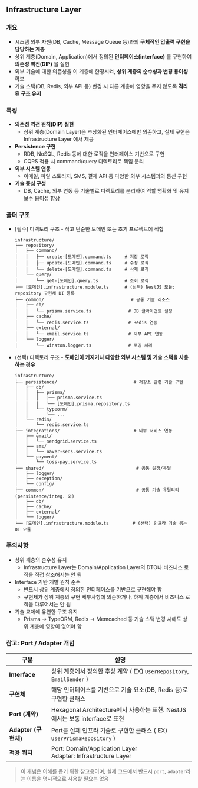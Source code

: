 ## Infrastructure Layer

### 개요
- 시스템 외부 자원(DB, Cache, Message Queue 등)과의 **구체적인 입출력 구현을 담당하는 계층**
- 상위 계층(Domain, Application)에서 정의된 **인터페이스(interface)** 를 구현하여 **의존성 역전(DIP)** 을 실현
- 외부 기술에 대한 의존성을 이 계층에 한정시켜, **상위 계층의 순수성과 변경 용이성** 확보
- 기술 스택(DB, Redis, 외부 API 등) 변경 시 다른 계층에 영향을 주지 않도록 **격리된 구조 유지**

### 특징
- **의존성 역전 원칙(DIP) 실현**
  - 상위 계층(Domain Layer)은 추상화된 인터페이스에만 의존하고, 실제 구현은 Infrastructure Layer 에서 제공 
- **Persistence 구현**
  - RDB, NoSQL, Redis 등에 대한 로직을 인터페이스 기반으로 구현
  - CQRS 적용 시 command/query 디렉토리로 책임 분리
- **외부 시스템 연동**
  - 이메일, 파일 스토리지, SMS, 결제 API 등 다양한 외부 시스템과의 통신 구현
- **기술 중심 구성**
  - DB, Cache, 외부 연동 등 기술별로 디렉토리를 분리하여 역할 명확화 및 유지보수 용이성 향상 

### 폴더 구조
- [필수] 디렉토리 구조 - 작고 단순한 도메인 또는 초기 프로젝트에 적합
  ```
  infrastructure/
  ├── repository/
  │   ├── command/
  │   │   ├── create-[도메인].command.ts     # 저장 로직
  │   │   ├── update-[도메인].command.ts     # 수정 로직
  │   │   └── delete-[도메인].command.ts     # 삭제 로직
  │   └── query/
  │       └── get-[도메인].query.ts          # 조회 로직
  ├── [도메인].infrastructure.module.ts      # (선택) NestJS 모듈: repository 구현체 DI 등록
  ├── common/                                 # 공통 기술 리소스
  │   ├── db/
  │   │   └── prisma.service.ts              # DB 클라이언트 설정
  │   ├── cache/
  │   │   └── redis.service.ts               # Redis 연동
  │   ├── external/
  │   │   └── email.service.ts               # 외부 API 연동
  │   └── logger/
  │       └── winston.logger.ts              # 로깅 처리
  ```
- (선택) 디렉토리 구조 - **도메인이 커지거나 다양한 외부 시스템 및 기술 스택을 사용하는 경우**
  ```
  infrastructure/
  ├── persistence/                             # 저장소 관련 기술 구현
  │   ├── db/
  │   │   ├── prisma/
  │   │   │   ├── prisma.service.ts
  │   │   │   └── [도메인].prisma.repository.ts
  │   │   └── typeorm/
  │   │       └── ...
  │   └── redis/
  │       └── redis.service.ts
  ├── integrations/                            # 외부 서비스 연동
  │   ├── email/
  │   │   └── sendgrid.service.ts
  │   ├── sms/
  │   │   └── naver-sens.service.ts
  │   └── payment/
  │       └── toss-pay.service.ts
  ├── shared/                                   # 공통 설정/유틸
  │   ├── logger/
  │   ├── exception/
  │   └── config/
  ├── common/                                   # 공통 기술 유틸리티 (persistence/integ. 외)
  │   ├── db/
  │   ├── cache/
  │   ├── external/
  │   └── logger/
  └── [도메인].infrastructure.module.ts         # (선택) 인프라 기술 묶는 DI 모듈
  ```
  
### 주의사항
- 상위 계층의 순수성 유지
  - Infrastructure Layer는 Domain/Application Layer의 DTO나 비즈니스 로직을 직접 참조해서는 안 됨
- Interface 기반 개발 원칙 준수
  - 반드시 상위 계층에서 정의한 인터페이스를 기반으로 구현해야 함
  - 구현체가 상위 계층의 구현 세부사항에 의존하거나, 하위 계층에서 비즈니스 로직을 다루어서는 안 됨
- 기술 교체에 유연한 구조 유지
  - Prisma → TypeORM, Redis → Memcached 등 기술 스택 변경 시에도 상위 계층에 영향이 없어야 함

### 참고: Port / Adapter 개념
| 구분            | 설명                                                              |
|---------------|-----------------------------------------------------------------|
| **Interface**   | 상위 계층에서 정의한 추상 계약 ( EX) `UserRepository`, `EmailSender` )       |
| **구현체**           | 해당 인터페이스를 기반으로 기술 요소(DB, Redis 등)로 구현한 클래스                      |
| **Port (계약)**     | Hexagonal Architecture에서 사용하는 표현. NestJS에서는 보통 interface로 표현    |
| **Adapter (구현체)** | Port를 실제 인프라 기술로 구현한 클래스 ( EX) `UserPrismaRepository` )         |
| **적용 위치**         | Port: Domain/Application Layer<br>Adapter: Infrastructure Layer |

> 이 개념은 이해를 돕기 위한 참고용이며, 실제 코드에서 반드시 `port`, `adapter`라는 이름을 명시적으로 사용할 필요는 없음
